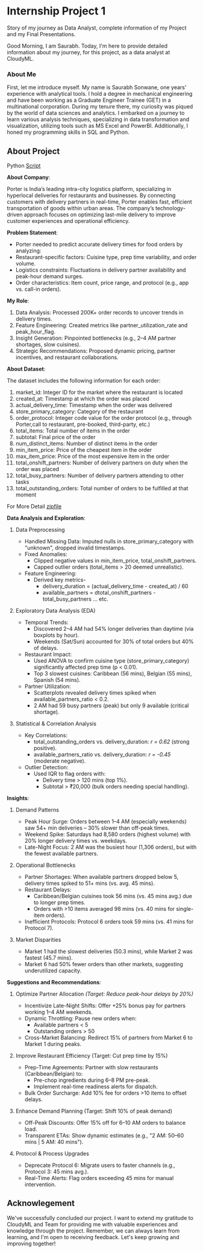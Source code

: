 # Internship Project 1

Story of my journey as Data Analyst, complete information of my Project and my Final Presentations.

Good Morning, I am Saurabh. Today, I'm here to provide detailed information about my journey, for this project, as a data analyst at CloudyML.

### About Me
First, let me introduce myself. My name is Saurabh Sonwane, one years' experience with analytical tools. I hold a degree in mechanical engineering and have been working as a Graduate Engineer Trainee (GET) in a multinational corporation. During my tenure there, my curiosity was piqued by the world of data sciences and analytics. I embarked on a journey to learn various analysis techniques, specializing in data transformation and visualization, utilizing tools such as MS Excel and PowerBI. Additionally, I honed my programming skills in SQL and Python.

## About Project

Python [Script](https://github.com/SSonwane26/CloudyML_Journey/blob/main/Internship%26Placement/Project%20One/Porter_Report_inNoteBook.pdf)

**About Company**:

Porter is India’s leading intra-city logistics platform, specializing in hyperlocal deliveries for restaurants and businesses. By connecting customers with delivery partners in real-time, Porter enables fast, efficient transportation of goods within urban areas. The company’s technology-driven approach focuses on optimizing last-mile delivery to improve customer experiences and operational efficiency.

**Problem Statement**:

* Porter needed to predict accurate delivery times for food orders by analyzing:
* Restaurant-specific factors: Cuisine type, prep time variability, and order volume.
* Logistics constraints: Fluctuations in delivery partner availability and peak-hour demand surges.
* Order characteristics: Item count, price range, and protocol (e.g., app vs. call-in orders).

**My Role**:

1. Data Analysis: Processed 200K+ order records to uncover trends in delivery times.
2. Feature Engineering: Created metrics like partner_utilization_rate and peak_hour_flag.
3. Insight Generation: Pinpointed bottlenecks (e.g., 2–4 AM partner shortages, slow cuisines).
4. Strategic Recommendations: Proposed dynamic pricing, partner incentives, and restaurant collaborations.

**About Dataset**:

The dataset includes the following information for each order:
1.	market_id: Integer ID for the market where the restaurant is located
2.	created_at: Timestamp at which the order was placed
3.	actual_delivery_time: Timestamp when the order was delivered
4.	store_primary_category: Category of the restaurant
5.	order_protocol: Integer code value for the order protocol (e.g., through Porter,call to restaurant, pre-booked, third-party, etc.)
6.	total_items: Total number of items in the order
7.	subtotal: Final price of the order
8.	num_distinct_items: Number of distinct items in the order
9.	min_item_price: Price of the cheapest item in the order
10.	max_item_price: Price of the most expensive item in the order
11.	total_onshift_partners: Number of delivery partners on duty when the order was placed
12.	total_busy_partners: Number of delivery partners attending to other tasks
13.	total_outstanding_orders: Total number of orders to be fulfilled at that moment

For More Detail [zipfile](https://github.com/SSonwane26/CloudyML_Journey/blob/main/Internship%26Placement/Project%20One/Porter_Dataset.csv)

**Data Analysis and Exploration**:

1. Data Preprocessing
    * Handled Missing Data: Imputed nulls in store_primary_category with "unknown", dropped invalid timestamps.
    * Fixed Anomalies:
        * Clipped negative values in min_item_price, total_onshift_partners.
        * Capped outlier orders (total_items > 20 deemed unrealistic).
    * Feature Engineering:
        * Derived key metrics-
            * delivery_duration = (actual_delivery_time - created_at) / 60
            * available_partners = dtotal_onshift_partners - total_busy_partners
            ... etc.

2. Exploratory Data Analysis (EDA)
    * Temporal Trends:
        * Discovered 2–4 AM had 54% longer deliveries than daytime (via boxplots by hour).
        * Weekends (Sat/Sun) accounted for 30% of total orders but 40% of delays.
    * Restaurant Impact:
        * Used ANOVA to confirm cuisine type (store_primary_category) significantly affected prep time (p < 0.01).
        * Top 3 slowest cuisines: Caribbean (56 mins), Belgian (55 mins), Spanish (54 mins).
    * Partner Utilization:
        * Scatterplots revealed delivery times spiked when available_partners_ratio < 0.2.
        * 2 AM had 59 busy partners (peak) but only 9 available (critical shortage).

3. Statistical & Correlation Analysis
    * Key Correlations:
        * total_outstanding_orders vs. delivery_duration: *r = 0.62* (strong positive).
        * available_partners_ratio vs. delivery_duration: *r = -0.45* (moderate negative).
    * Outlier Detection:
        * Used IQR to flag orders with:
            * Delivery time > 120 mins (top 1%).
            * Subtotal > ₹20,000 (bulk orders needing special handling).

**Insights**:

1. Demand Patterns
    * Peak Hour Surge: Orders between 1–4 AM (especially weekends) saw 54+ min deliveries – 30% slower than off-peak times.
    * Weekend Spike: Saturdays had 8,580 orders (highest volume) with 20% longer delivery times vs. weekdays.
    * Late-Night Focus: 2 AM was the busiest hour (1,306 orders), but with the fewest available partners.

2. Operational Bottlenecks
    * Partner Shortages: When available partners dropped below 5, delivery times spiked to 51+ mins (vs. avg. 45 mins).
    * Restaurant Delays:
        * Caribbean/Belgian cuisines took 56 mins (vs. 45 mins avg.) due to longer prep times.
        * Orders with >10 items averaged 98 mins (vs. 40 mins for single-item orders).
    * Inefficient Protocols: Protocol 6 orders took 59 mins (vs. 41 mins for Protocol 7).

3. Market Disparities
    * Market 1 had the slowest deliveries (50.3 mins), while Market 2 was fastest (45.7 mins).
    * Market 6 had 50% fewer orders than other markets, suggesting underutilized capacity.

**Suggestions and Recommendations**:

1. Optimize Partner Allocation *(Target: Reduce peak-hour delays by 20%)*
    * Incentivize Late-Night Shifts: Offer +25% bonus pay for partners working 1–4 AM weekends.
    * Dynamic Throttling: Pause new orders when:
        * Available partners < 5
        * Outstanding orders > 50
    * Cross-Market Balancing: Redirect 15% of partners from Market 6 to Market 1 during peaks.

2. Improve Restaurant Efficiency (Target: Cut prep time by 15%)
    * Prep-Time Agreements: Partner with slow restaurants (Caribbean/Belgian) to:
        * Pre-chop ingredients during 6–8 PM pre-peak.
        * Implement real-time readiness alerts for dispatch.
    * Bulk Order Surcharge: Add 10% fee for orders >10 items to offset delays.

3. Enhance Demand Planning (Target: Shift 10% of peak demand)
    * Off-Peak Discounts: Offer 15% off for 6–10 AM orders to balance load.
    * Transparent ETAs: Show dynamic estimates (e.g., "2 AM: 50–60 mins | 5 AM: 40 mins").

4. Protocol & Process Upgrades
    * Deprecate Protocol 6: Migrate users to faster channels (e.g., Protocol 3: 45 mins avg.).
    * Real-Time Alerts: Flag orders exceeding 45 mins for manual intervention.

## Acknowlegement
We've successfully concluded our project. I want to extend my gratitude to CloudyML and Team for providing me with valuable experiences and knowledge through the project. Remember, we can always learn from learning, and I'm open to receiving feedback. Let's keep growing and improving together!
